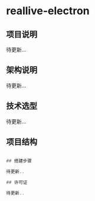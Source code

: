 # reallive-electron

## 项目说明

待更新...

## 架构说明

待更新...

## 技术选型

待更新...

## 项目结构

```lua

## 搭建步骤

待更新..

## 许可证

待更新..